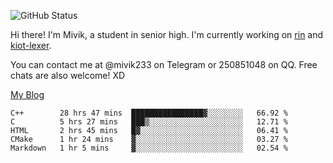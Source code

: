 ![GitHub Status](https://github-readme-stats.vercel.app/api?show_icons=true&username=Mivik)

Hi there! I'm Mivik, a student in senior high. I'm currently working on [rin](https://github.com/Mivik/rin) and [kiot-lexer](https://github.com/KiotLand/kiot-lexer).

You can contact me at @mivik233 on Telegram or 250851048 on QQ. Free chats are also welcome! XD

[My Blog](https://mivik.gitee.io)

<!--START_SECTION:waka-->
```text
C++        28 hrs 47 mins  ████████████████▓░░░░░░░░   66.92 % 
C          5 hrs 27 mins   ███▒░░░░░░░░░░░░░░░░░░░░░   12.71 % 
HTML       2 hrs 45 mins   █▓░░░░░░░░░░░░░░░░░░░░░░░   06.41 % 
CMake      1 hr 24 mins    ▓░░░░░░░░░░░░░░░░░░░░░░░░   03.27 % 
Markdown   1 hr 5 mins     ▓░░░░░░░░░░░░░░░░░░░░░░░░   02.54 % 
```
<!--END_SECTION:waka-->
